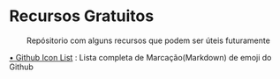 # Recursos Gratuitos

<p align="center">Repósitorio com alguns recursos que podem ser úteis futuramente</p>
<p>
 <a href="https://github.com/DanielSoaress/recursos-gratuitos/blob/main/icon_list/icon_list.md">• Github Icon List</a>
 :  Lista completa de Marcação(Markdown) de emoji do Github 
</p>

